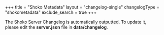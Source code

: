 +++
title = "Shoko Metadata"
layout  = "changelog-single"
changelogType = "shokometadata"
exclude_search =  true
+++

The Shoko Server Changelog is automatically outputted. To update it, please edit the **server.json** file in **data/changelog**. 